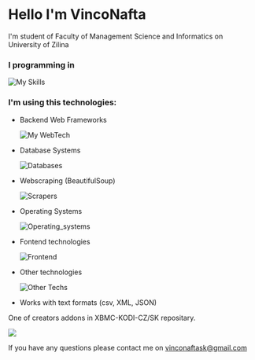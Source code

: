 # Hello I'm VincoNafta
I'm student of Faculty of Management Science and Informatics on University of Zilina

### I programming in
![My Skills](https://skillicons.dev/icons?i=java,php,python&theme=light)

### I'm using this technologies:
- Backend Web Frameworks
  
  ![My WebTech](https://skillicons.dev/icons?i=spring,laravel&theme=light)
- Database Systems
  
  ![Databases](https://skillicons.dev/icons?i=mysql,sqlite,postgresql&theme=light)
- Webscraping (BeautifulSoup)
  
  ![Scrapers](https://skillicons.dev/icons?i=selenium,beautifilsoup&theme=light)
- Operating Systems
  
  ![Operating_systems](https://skillicons.dev/icons?i=windows,linux,debian,ubuntu,bsd&theme=light)
- Fontend technologies
  
  ![Frontend](https://skillicons.dev/icons?i=html,css,bootstrap,&theme=light)
- Other technologies
  
  ![Other Techs](https://skillicons.dev/icons?i=docker,wordpress&theme=light)
- Works with text formats (csv, XML, JSON)


One of creators addons in XBMC-KODI-CZ/SK repositary.

![](https://komarev.com/ghpvc/?username=VincoNafta&color=blue)

If you have any questions please contact me on vinconaftask@gmail.com
<!--## Hi there 👋
-->
<!--
**VincoNafta/VincoNafta** is a ✨ _special_ ✨ repository because its `README.md` (this file) appears on your GitHub profile.

Here are some ideas to get you started:

- 🔭 I’m currently working on ...
- 🌱 I’m currently learning ...
- 👯 I’m looking to collaborate on ...
- 🤔 I’m looking for help with ...
- 💬 Ask me about ...
- 📫 How to reach me: ...
- 😄 Pronouns: ...
- ⚡ Fun fact: ...
-->

